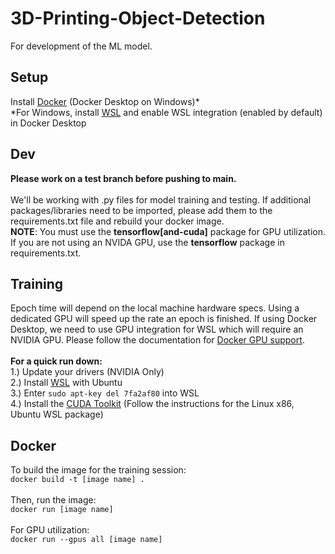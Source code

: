 # 3D-Printing-Object-Detection

For development of the ML model.

## Setup
Install [Docker](https://www.docker.com/) (Docker Desktop on Windows)*\
*For Windows, install [WSL](https://learn.microsoft.com/en-us/windows/wsl/install) and enable WSL integration (enabled by default) in Docker Desktop

## Dev
**Please work on a test branch before pushing to main.**\
\
We'll be working with .py files for model training and testing. 
If additional packages/libraries need to be imported, please add them to the requirements.txt file and rebuild your docker image.\
**NOTE**: You must use the **tensorflow[and-cuda]** package for GPU utilization. If you are not using an NVIDA GPU, use the **tensorflow** package in requirements.txt. 


## Training
Epoch time will depend on the local machine hardware specs. Using a dedicated GPU will speed up the rate an epoch is finished.
If using Docker Desktop, we need to use GPU integration for WSL which will require an NVIDIA GPU. Please follow the documentation for [Docker GPU support](https://docs.docker.com/desktop/features/gpu/).\
\
**For a quick run down:**\
1.) Update your drivers (NVIDIA Only)\
2.) Install [WSL](https://learn.microsoft.com/en-us/windows/wsl/install) with Ubuntu\
3.) Enter ```sudo apt-key del 7fa2af80``` into WSL\
4.) Install the [CUDA Toolkit](https://developer.nvidia.com/cuda-downloads?target_os=Linux&target_arch=x86_64&Distribution=WSL-Ubuntu&target_version=2.0) (Follow the instructions for the Linux x86, Ubuntu WSL package)

## Docker
To build the image for the training session:\
```docker build -t [image name] .```\
\
Then, run the image:\
```docker run [image name]```\
\
For GPU utilization:\
```docker run --gpus all [image name]```
